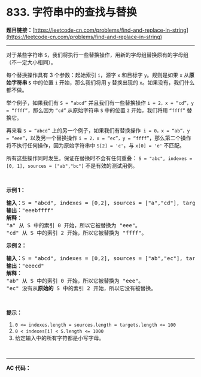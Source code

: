 # 833. 字符串中的查找与替换

**题目链接：**[https://leetcode-cn.com/problems/find-and-replace-in-string](https://leetcode-cn.com/problems/find-and-replace-in-string)

---

<div class="content__1Y2H">
 <div class="notranslate">
  <p>对于某些字符串 <code>S</code>，我们将执行一些替换操作，用新的字母组替换原有的字母组（不一定大小相同）。</p> 
  <p>每个替换操作具有 3 个参数：起始索引 <code>i</code>，源字 <code>x</code> 和目标字 <code>y</code>。规则是如果 <code>x</code> 从<strong>原始字符串 <code>S</code></strong> 中的位置 <code>i</code> 开始，那么我们将用 <code>y</code> 替换出现的 <code>x</code>。如果没有，我们什么都不做。</p> 
  <p>举个例子，如果我们有 <code>S&nbsp;= “abcd”</code> 并且我们有一些替换操作 <code>i = 2，x = “cd”，y = “ffff”</code>，那么因为 <code>“cd”</code> 从原始字符串 <code>S</code> 中的位置 <code>2</code> 开始，我们将用&nbsp;<code>“ffff”</code> 替换它。</p> 
  <p>再来看 <code>S = “abcd”</code> 上的另一个例子，如果我们有替换操作<code> i = 0，x = “ab”，y = “eee”</code>，以及另一个替换操作 <code>i = 2，x = “ec”，y = “ffff”</code>，那么第二个操作将不执行任何操作，因为原始字符串中&nbsp;<code>S[2] = 'c'</code>，与 <code>x[0] = 'e'</code> 不匹配。</p> 
  <p>所有这些操作同时发生。保证在替换时不会有任何重叠：&nbsp;<code>S = "abc", indexes = [0, 1],&nbsp;sources = ["ab","bc"]</code> 不是有效的测试用例。</p> 
  <p>&nbsp;</p> 
  <p><strong>示例 1：</strong></p> 
  <pre class="language-text"><strong>输入：</strong>S = "abcd", indexes = [0,2], sources = ["a","cd"], targets = ["eee","ffff"]
<strong>输出：</strong>"eeebffff"
<strong>解释：
</strong>"a" 从 S 中的索引 0 开始，所以它被替换为 "eee"。
"cd" 从 S 中的索引 2 开始，所以它被替换为 "ffff"。
</pre> 
  <p><strong>示例 2：</strong></p> 
  <pre class="language-text"><strong>输入：</strong>S = "abcd", indexes = [0,2], sources = ["ab","ec"], targets = ["eee","ffff"]
<strong>输出：</strong>"eeecd"
<strong>解释：
</strong>"ab" 从 S 中的索引 0 开始，所以它被替换为 "eee"。
"ec" 没有从<strong>原始的</strong> S 中的索引 2 开始，所以它没有被替换。
</pre> 
  <p>&nbsp;</p> 
  <p><strong>提示：</strong></p> 
  <ol> 
   <li><code>0 &lt;=&nbsp;indexes.length =&nbsp;sources.length =&nbsp;targets.length &lt;= 100</code></li> 
   <li><code>0&nbsp;&lt;&nbsp;indexes[i]&nbsp;&lt; S.length &lt;= 1000</code></li> 
   <li>给定输入中的所有字符都是小写字母。</li> 
  </ol> 
  <p>&nbsp;</p> 
 </div>
</div>

---

**AC 代码：**

```java

```